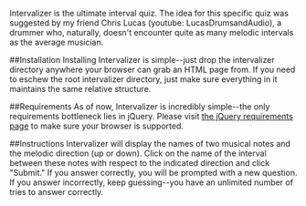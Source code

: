 Intervalizer is the ultimate interval quiz. The idea for this specific quiz was
suggested by my friend Chris Lucas (youtube: LucasDrumsandAudio), a drummer
who, naturally, doesn't encounter quite as many melodic intervals as the 
average musician.

##Installation
Installing Intervalizer is simple--just drop the intervalizer directory
anywhere your browser can grab an HTML page from. If you need to eschew the
root intervalizer directory, just make sure everything in it maintains the
same relative structure.

##Requirements
As of now, Intervalizer is incredibly simple--the only requirements bottleneck
lies in jQuery. Please visit
[the jQuery requirements page](http://docs.jquery.com/Browser_Compatibility) to
make sure your browser is supported.

##Instructions
Intervalizer will display the names of two musical notes and the melodic
direction (up or down). Click on the name of the interval between these notes
with respect to the indicated direction and click "Submit." If you answer
correctly, you will be prompted with a new question. If you answer incorrectly,
keep guessing--you have an unlimited number of tries to answer correctly.
